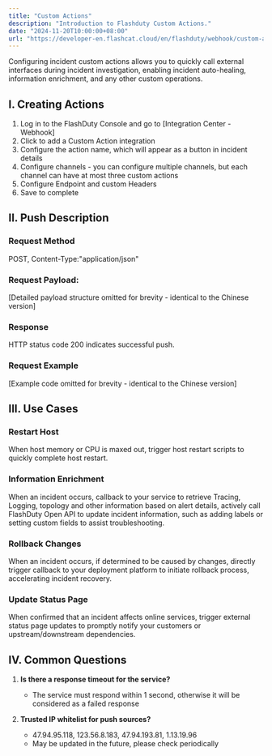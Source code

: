 ```yaml
---
title: "Custom Actions"
description: "Introduction to Flashduty Custom Actions."
date: "2024-11-20T10:00:00+08:00"
url: "https://developer-en.flashcat.cloud/en/flashduty/webhook/custom-action"
---
```


Configuring incident custom actions allows you to quickly call external interfaces during incident investigation, enabling incident auto-healing, information enrichment, and any other custom operations.

## I. Creating Actions

1. Log in to the FlashDuty Console and go to [Integration Center - Webhook]
2. Click to add a Custom Action integration
3. Configure the action name, which will appear as a button in incident details
4. Configure channels - you can configure multiple channels, but each channel can have at most three custom actions
5. Configure Endpoint and custom Headers
6. Save to complete

## II. Push Description

### Request Method

<div class="md-block">

POST, Content-Type:"application/json"

</div>

### Request Payload:

[Detailed payload structure omitted for brevity - identical to the Chinese version]

### Response

HTTP status code 200 indicates successful push.

### Request Example

[Example code omitted for brevity - identical to the Chinese version]

## III. Use Cases

### Restart Host

When host memory or CPU is maxed out, trigger host restart scripts to quickly complete host restart.

### Information Enrichment

When an incident occurs, callback to your service to retrieve Tracing, Logging, topology and other information based on alert details, actively call FlashDuty Open API to update incident information, such as adding labels or setting custom fields to assist troubleshooting.

### Rollback Changes

When an incident occurs, if determined to be caused by changes, directly trigger callback to your deployment platform to initiate rollback process, accelerating incident recovery.

### Update Status Page

When confirmed that an incident affects online services, trigger external status page updates to promptly notify your customers or upstream/downstream dependencies.

## IV. Common Questions

1. **Is there a response timeout for the service?**

   - The service must respond within 1 second, otherwise it will be considered as a failed response

2. **Trusted IP whitelist for push sources?**
   - 47.94.95.118, 123.56.8.183, 47.94.193.81, 1.13.19.96
   - May be updated in the future, please check periodically 